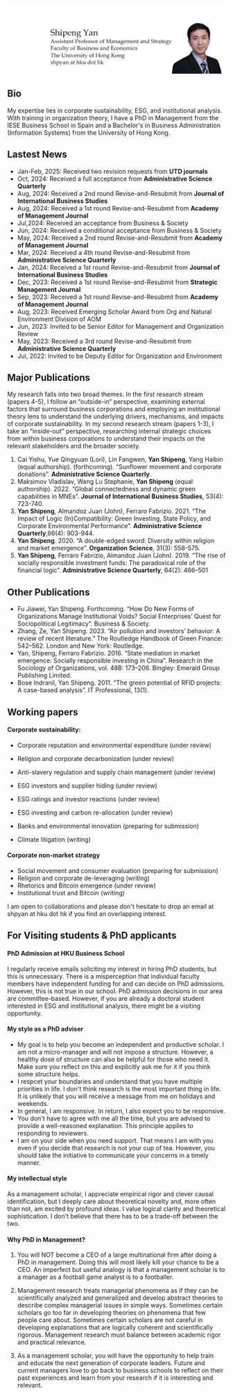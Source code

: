 ![Thumbnail of Leap day](thumbnail.png)

## Bio
My expertise lies in corporate sustainability, ESG, and institutional analysis. With training in organization theory, I have a PhD in Management from the IESE Business School in Spain and a Bachelor's in Business Administration (Information Systems) from the University of Hong Kong. 


## Lastest News
* Jan-Feb, 2025: Received two revision requests from **UTD journals** 
* Oct, 2024: Received a full acceptance from **Administrative Science Quarterly** 
* Aug, 2024: Received a 2nd round Revise-and-Resubmit from **Journal of International Business Studies**
* Aug, 2024: Received a 1st round Revise-and-Resubmit from **Academy of Management Journal**
* Jul,2024: Received an acceptance from Business & Society
* Jun, 2024: Received a conditional acceptance from Business & Society
* May, 2024: Received a 2nd round Revise-and-Resubmit from **Academy of Management Journal**
* Mar, 2024: Received a 4th round Revise-and-Resubmit from **Administrative Science Quarterly**
* Jan, 2024: Received a 1st round Revise-and-Resubmit from **Journal of International Business Studies**
* Dec, 2023: Received a 1st round Revise-and-Resubmit from **Strategic Management Journal**
* Sep, 2023: Received a 1st round Revise-and-Resubmit from **Academy of Management Journal**
* Aug, 2023: Received Emerging Scholar Award from Org and Natural Environment Division of AOM
* Jun, 2023: Invited to be Senior Editor for Management and Organization Review
* May, 2023: Received a 3rd round Revise-and-Resubmit from **Administrative Science Quarterly**
* Jul, 2022: Invited to be Deputy Editor for Organization and Environment

## Major Publications

My research falls into two broad themes. In the first research stream (papers 4-5), I follow an “outside-in” perspective, examining external factors that surround business corporations and employing an institutional theory lens to understand the underlying drivers, mechanisms, and impacts of corporate sustainability. In my second research stream (papers 1-3), I take an “inside-out” perspective, researching internal strategic choices from within business corporations to understand their impacts on the relevant stakeholders and the broader society.

1. Cai Yishu, Yue Qingyuan (Lori), Lin Fangwen, **Yan Shipeng**, Yang Haibin (equal authorship). (forthcoming). “Sunflower movement and corporate donations”. **Administrative Science Quarterly**.
2. Maksimov Vladislav, Wang Lu Stephanie, **Yan Shipeng** (equal authorship). 2022. “Global connectedness and dynamic green capabilities in MNEs”. **Journal of International Business Studies**, 53(4): 723-740. 
3. **Yan Shipeng**, Almandoz Juan (John), Ferraro Fabrizio. 2021. “The Impact of Logic (In)Compatibility: Green Investing, State Policy, and Corporate Environmental Performance”. **Administrative Science Quarterly**,66(4): 903-944.
4. **Yan Shipeng**. 2020. “A double-edged sword: Diversity within religion and market emergence”. **Organization Science**, 31(3): 558-575. 
5. **Yan Shipeng**, Ferraro Fabrizio, Almandoz Juan (John). 2019. “The rise of socially responsible investment funds: The paradoxical role of the financial logic”. **Administrative Science Quarterly**, 64(2): 466–501

## Other Publications
* Fu Jiawei, Yan Shipeng. Forthcoming. “How Do New Forms of Organizations Manage Institutional Voids? Social Enterprises’ Quest for Sociopolitical Legitimacy”. Business & Society.
* Zhang, Ze, Yan Shipeng. 2023. “Air pollution and investors’ behavior: A review of recent literature.” The Routledge Handbook of Green Finance: 542–562. London and New York: Routledge.
* Yan, Shipeng, Ferraro Fabrizio. 2016. “State mediation in market emergence: Socially responsible investing in China”. Research in the Sociology of Organizations, vol. 48B: 173–206. Bingley: Emerald Group Publishing Limited.
* Bose Indranil, Yan Shipeng. 2011. “The green potential of RFID projects: A case-based analysis”. IT Professional, 13(1).

## Working papers
#### Corporate sustainability: 
* Corporate reputation and environmental expenditure (under review)
* Religion and corporate decarbonization (under review)
  
* Anti-slavery regulation and supply chain management (under review)
* ESG investors and supplier hiding (under review)

* ESG ratings and investor reactions (under review)
* ESG investing and carbon re-allocation (under review)
* Banks and environmental innovation (preparing for submission)
* Climate litigation (writing)

#### Corporate non-market strategy
* Social movement and consumer evaluation (preparing for submission)
* Religion and corporate de-leveraging (writing)
* Rhetorics and Bitcoin emergence (under review)
* Institutional trust and Bitcoin (writing)


I am open to collaborations and please don't hesitate to drop an email at shpyan at hku dot hk if you find an overlapping interest. 

## For Visiting students & PhD applicants
#### PhD Admission at HKU Business School
I regularly receive emails soliciting my interest in hiring PhD students, but this is unnecessary. There is a misperception that individual faculty members have independent funding for and can decide on PhD admissions. However, this is not true in our school. PhD admission decisions in our area are committee-based. However, if you are already a doctoral student interested in ESG and institutional analysis, there might be a visiting opportunity. 

#### My style as a PhD adviser
* My goal is to help you become an independent and productive scholar. I am not a micro-manager and will not impose a structure. However, a healthy dose of structure can also be helpful for those who need it. Make sure you reflect on this and explicitly ask me for it if you think some structure helps. 
* I respcet your boundaries and understand that you have multiple priorities in life. I don't think research is the most important thing in life. It is unlikely that you will receive a message from me on holidays and weekends.
* In general, I am responsive. In return, I also expect you to be responsive. 
* You don't have to agree with me all the time, but you are advised to provide a well-reasoned explanation. This principle applies to responding to reviewers.
* I am on your side when you need support. That means I am with you even if you decide that research is not your cup of tea. However, you should take the initiative to communicate your concerns in a timely manner. 

#### My intellectual style
As a management scholar, I appreciate empirical rigor and clever causal identification, but I deeply care about theoretical novelty and, more often than not, am excited by profound ideas. I value logical clarity and theoretical sophistication. I don't believe that there has to be a trade-off between the two.

#### Why PhD in Management?
1. You will NOT become a CEO of a large multinational firm after doing a PhD in management. Doing this will most likely kill your chance to be a CEO. An imperfect but useful analogy is that a management scholar is to a manager as a football game analyst is to a footballer.

 

2. Management research treats managerial phenomena as if they can be scientifically analyzed and generalized and develop abstract theories to describe complex managerial issues in simple ways. Sometimes certain scholars go too far in developing theories on phenomena that few people care about. Sometimes certain scholars are not careful in developing explanations that are logically coherent and scientifically rigorous. Management research must balance between academic rigor and practical relevance. 

 

3. As a management scholar, you will have the opportunity to help train and educate the next generation of corporate leaders. Future and current managers love to go back to business schools to reflect on their past experiences and learn from your research if it is interesting and relevant.

